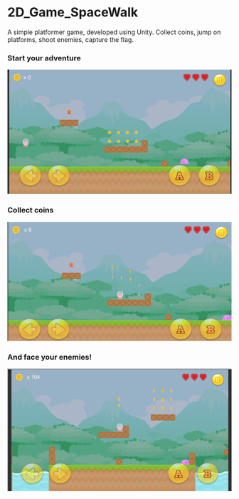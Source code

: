 # 2D_Game_SpaceWalk
A simple platformer game, developed using Unity. Collect coins, jump on platforms, shoot enemies, capture the flag.

### Start your adventure
![Level Start](Images/imgLevelStart.png)
### Collect coins
![Coin pickup](Images/imgCoinsPickup.png)
### And face your enemies!
![Level enemies](Images/imgLevelEnemies.png)
